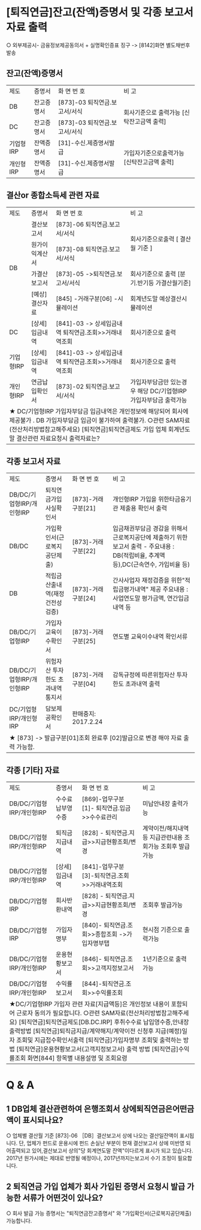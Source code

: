 # [퇴직연금]잔고(잔액)증명서 및 각종 보고서 자료 출력
○ 외부제공시- 금융정보제공동의서 + 실명확인증표 징구 -> [8142]화면 별도채번후 발송
## 잔고(잔액)증명서

<table><tbody><tr>
<td>
제도</td>
<td>
증명서</td>
<td>
화 면 번 호</td>
<td>
비 고</td></tr><tr>
<td>
DB</td>
<td>
잔고증명서</td>
<td>
[873]-03 퇴직연금.보고서/서식</td>
<td rowspan="2">회사기준으로 출력가능
[신탁잔고금액 출력]</td></tr><tr>
<td>
DC</td>
<td>
잔고증명서</td>
<td>
[873]-03 퇴직연금.보고서/서식</td></tr><tr>
<td>
기업형IRP</td>
<td>
잔액증명서</td>
<td>
[31]-수신.제증명서발급</td>
<td rowspan="2">가입자기준으로출력가능
[신탁잔고금액 출력]</td></tr><tr>
<td>
개인형IRP</td>
<td>
잔액증명서</td>
<td>
[31]-수신.제증명서발급</td></tr></tbody>
</table>


## 결산or 종합소득세 관련 자료

<table><tbody><tr>
<td>
제도</td>
<td>
증명서</td>
<td>
화 면 번 호</td>
<td>
비 고</td></tr><tr>
<td rowspan="4">
DB
</td>
<td>
결산보고서</td>
<td>
[873]-06 퇴직연금.보고서/서식</td>
<td rowspan="2">회사기준으로출력
[ 결산월 기준 ]</td></tr><tr>
<td>
원가이익계산서</td>
<td>
[873]-08 퇴직연금.보고서/서식</td></tr><tr>
<td>
가결산보고서</td>
<td>
[873]-05 ->퇴직연금.보고서/서식</td>
<td>회사기준으로 출력
[분기.반기등 가결산월기준]</td></tr><tr>
<td>
[예상]결산자료</td>
<td>
[845] -거래구분[06] -시뮬레이션</td>
<td>
회계년도말 예상결산시뮬레이션</td></tr><tr>
<td>
DC</td>
<td>
[상세]입금내역</td>
<td>[841]-03 -> 상세입금내역
퇴직연금.조회>>거래내역조회</td>
<td>
회사기준으로 출력</td></tr><tr>
<td>
기업형IRP</td>
<td>
[상세]입금내역</td>
<td>[841]-03 -> 상세입금내역
퇴직연금.조회>>거래내역조회</td>
<td>
회사기준으로 출력</td></tr><tr>
<td>
개인형IRP</td>
<td>
연금납입확인서</td>
<td>
[873]-02 퇴직연금.보고서/서식</td>
<td>가입자부담금만 있는경우 해당
DC/기업형IRP 가입자부담금 출력가능</td></tr><tr>
<td colspan="4">★ DC/기업형IRP 가입자부담금 입금내역은 개인정보에 해당되어 회사에 제공불가 .
DB 가입자부담금 입금이 불가하여 출력불가.
○관련 SAM자료(전산처리방법참고해주세요)
[퇴직연금]퇴직연금제도 가입 업체 회계년도말 결산관련 자료요청시 출력자료는?</td></tr></tbody>
</table>


## 각종 보고서 자료

<table><tbody><tr>
<td>
제도</td>
<td>
증명서</td>
<td>
화 면 번 호</td>
<td>
비 고</td></tr><tr>
<td>DB/DC/기업형IRP/개인형IRP</td>
<td>
퇴직연금가입사실확인서</td>
<td>
[873]-거래구분[21]</td>
<td>개인형IRP 가입을 위한타금융기관 제출용 확인서 출력</td></tr><tr>
<td>
DB/DC</td>
<td>
가입확인서(근로복지공단제출)</td>
<td>
[873]-거래구분[22]</td>
<td>입금채권부담금 경감을 위해서근로복지공단에 제출하기 위한 보고서 출력
- 주요내용 : DB(적립비율, 추계액 등),DC(근속연수, 가입비율 등)</td></tr><tr>
<td>
DB</td>
<td>
적립금산출내역(재정건전성검증)</td>
<td>
[873]-거래구분[24]</td>
<td>간사사업자 재정검증을 위한"적립금평가내역" 제공
주요내용 :사업연도말 평가금액, 연간입금내역 등</td></tr><tr>
<td>
DB/DC/기업형IRP</td>
<td>
가입자교육이수확인서</td>
<td>
[873]-거래구분[25]</td>
<td>
연도별 교육이수내역 확인서류</td></tr><tr>
<td>DB/DC/기업형IRP/개인형IRP</td>
<td>위험자산 투자한도
초과내역통지서</td>
<td>
[873]-거래구분[04]</td>
<td>감독규정에 따른위험자산 투자한도 초과내역 출력</td></tr><tr>
<td>DC/기업형IRP/개인형IRP</td>
<td>
담보제공확인서</td>
<td>
판매중지: 2017.2.24</td>
<td>
</td></tr><tr>
<td colspan="4">
★ [873] -> 발급구분[01]조회 완료후 [02]발급으로 변경 해야 자료 출력 가능함.</td></tr></tbody>
</table>


## 각종 [기타] 자료

<table><tbody><tr>
<td>
제도</td>
<td>
증명서</td>
<td>
화 면 번 호</td>
<td>
비 고</td></tr><tr>
<td>
DB/DC/기업형IRP/개인형IRP</td>
<td>
수수료납부영수증</td>
<td>
[869]-업무구분[1]- 퇴직연금.입금>>수수료관리</td>
<td>
미납안내장 출력가능</td></tr><tr>
<td>
DB/DC/기업형IRP/개인형IRP</td>
<td>
퇴직금지급내역</td>
<td>
[828] - 퇴직연금.지급>>지급현황조회/변경</td>
<td>계약이전/해지내역등
지급관련내용 조회가능
조회후 발급가능</td></tr><tr>
<td>
DB/DC/기업형IRP/개인형IRP</td>
<td>
[상세]입금내역</td>
<td>
[841]-업무구분[3]-퇴직연금.조회>>거래내역조회</td>
<td>
</td></tr><tr>
<td>
DB/DC/기업형IRP</td>
<td>
회사반환내역</td>
<td>
[828] - 퇴직연금.지급>>지급현황조회/변경</td>
<td>
조회후 발급가능</td></tr><tr>
<td>
DB/DC/기업형IRP</td>
<td>
가입자명부</td>
<td>
[840]- 퇴직연금.조회>>종합조회 ->가입자명부탭</td>
<td>
현시점 기준으로 출력가능</td></tr><tr>
<td>
DB/DC/기업형IRP/개인형IRP</td>
<td>
운용현황보고서</td>
<td>
[846]- 퇴직연금.조회>>고객지정보고서</td>
<td>
1년기준으로 출력가능</td></tr><tr>
<td>
DB/DC/기업형IRP/개인형IRP</td>
<td>
수익률보고서</td>
<td>
[844]-퇴직연금.조회>>수익률조회</td>
<td>
</td></tr><tr>
<td colspan="4">★DC/기업형IRP 가입자 관련 자료[지급액등]은 개인정보 내용이 포함되어 근로자 동의가 필요합니다.
○관련 SAM자료(전산처리방법참고해주세요)
[퇴직연금]퇴직연금제도[DB.DC.IRP] 후취수수료 납입영수증,안내장 출력방법
[퇴직연금]퇴직금지급/계약해지/계약이전 신청후 지급(예정)일자 조회및 지급접수확인서출력
[퇴직연금]가입자명부 조회및 출력하는 방법
[퇴직연금]운용현황보고서(고객지정보고서) 출력 방법
[퇴직연금]수익률조회 화면[844] 항목별 내용설명 및 조회요령</td></tr></tbody>
</table>


# Q & A
## 1 DB업체 결산관련하여 은행조회서 상에퇴직연금은어떤금액이 표시되나요?
○ 업체별 결산월 기준 [873]-06 ［DB］결산보고서 상에 나오는 결산일잔액이 표시됩니다.
단, 업체가 펀드로 운용시에 펀드 손실난 부분이 현재 결산보고서 상에 미반영 되어출력되고 있어,결산보고서
상의"당 회계연도말 잔액"이다르게 표시가 되고 있습니다. 2017년 원가시에는 제대로 반영될 예정이나, 2017년까지는보고서 수기
조정이 필요합니다.
## 2 퇴직연금 가입 업체가 회사 가입된 증명서 요청시 발급 가능한 서류가 어떤것이 있나요?
○ 회사 발급 가능 증명서는 "퇴직연금잔고증명서" 와 "가입확인서(근로복지공단제출) 가능합니다.